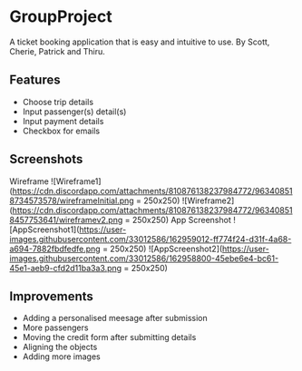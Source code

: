 # GroupProject
A ticket booking application that is easy and intuitive to use.
By Scott, Cherie, Patrick and Thiru.

## Features

- Choose trip details
- Input passenger(s) detail(s)
- Input payment details
- Checkbox for emails

## Screenshots

Wireframe 
![Wireframe1](https://cdn.discordapp.com/attachments/810876138237984772/963408518734573578/wireframeInitial.png = 250x250)
![Wireframe2](https://cdn.discordapp.com/attachments/810876138237984772/963408518457753641/wireframev2.png = 250x250)
App Screenshot
![AppScreenshot1](https://user-images.githubusercontent.com/33012586/162959012-ff774f24-d31f-4a68-a694-7882fbdfedfe.png = 250x250)
![AppScreenshot2](https://user-images.githubusercontent.com/33012586/162958800-45ebe6e4-bc61-45e1-aeb9-cfd2d11ba3a3.png = 250x250)

## Improvements

- Adding a personalised meesage after submission
- More passengers
- Moving the credit form after submitting details
- Aligning the objects
- Adding more images
